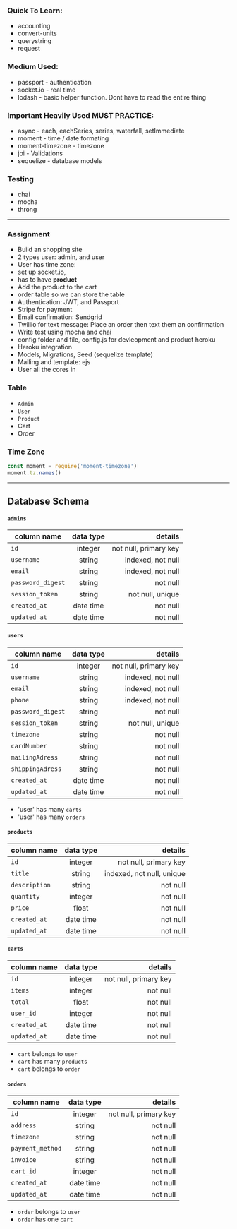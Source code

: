 ### Quick To Learn:

* accounting
* convert-units
* querystring
* request

### Medium Used:

* passport - authentication
* socket.io - real time
* lodash - basic helper function. Dont have to read the entire thing

### Important Heavily Used MUST PRACTICE:

* async - each, eachSeries, series, waterfall, setImmediate
* moment - time / date formating
* moment-timezone - timezone
* joi - Validations
* sequelize - database models


### Testing
- chai
- mocha
- throng


-------------

### Assignment
- Build an shopping site
- 2 types user: admin, and user
- User has time zone:
- set up socket.io,
- has to have **product**
- Add the product to the cart
- order table so we can store the table
- Authentication: JWT, and Passport
- Stripe for payment
- Email confirmation: Sendgrid
- Twillio for text message: Place an order then text them an confirmation
- Write test using mocha and chai
- config folder and file, config.js for devleopment and product heroku
- Heroku integration
- Models, Migrations, Seed (sequelize template)
- Mailing and template: ejs
- User all the cores in

### Table
- `Admin`
- `User`
- `Product`
- Cart
- Order


### Time Zone
```js
const moment = require('moment-timezone')
moment.tz.names()
```


-----------
## Database Schema

#### `admins`

| column name   |      data type      |  details |
|----------|:-------------:|------:|
| `id` |  integer | not null, primary key  |
| `username` |  string |  indexed, not null |
| `email` |  string |  indexed, not null |
| `password_digest` |  string |  not null |
| `session_token` |  string |  not null, unique |
| `created_at` |  date time |  not null |
| `updated_at` |  date time |  not null |


#### `users`

| column name   |      data type      |  details |
|----------|:-------------:|------:|
| `id` |  integer | not null, primary key  |
| `username` |  string |  indexed, not null |
| `email` |  string |  indexed, not null |
| `phone` |  string |  indexed, not null |
| `password_digest` |  string |  not null |
| `session_token` |  string |  not null, unique |
| `timezone` |  string |  not null |
| `cardNumber` |  string |  not null |
| `mailingAdress` |  string |  not null |
| `shippingAdress` |  string |  not null |
| `created_at` |  date time |  not null |
| `updated_at` |  date time |  not null |

- 'user' has many `carts`
- 'user' has many `orders`

#### `products`

| column name   |      data type      |  details |
|----------|:-------------:|------:|
| `id` |  integer | not null, primary key  |
| `title` |  string |  indexed, not null, unique |
| `description` |  string |  not null |
| `quantity` |  integer |  not null |
| `price` |  float |  not null |
| `created_at` |  date time |  not null |
| `updated_at` |  date time |  not null |


#### `carts`

| column name   |      data type      |  details |
|----------|:-------------:|------:|
| `id` |  integer | not null, primary key  |
| `items` |  integer |  not null |
| `total` |  float |  not null |
| `user_id` |  integer |  not null |
| `created_at` |  date time |  not null |
| `updated_at` |  date time |  not null |

- `cart` belongs to `user`
- `cart` has many `products`
- `cart` belongs to `order`


#### `orders`

| column name   |      data type      |  details |
|----------|:-------------:|------:|
| `id` |  integer | not null, primary key  |
| `address` |  string |  not null |
| `timezone` |  string |  not null |
| `payment_method` |  string |  not null |
| `invoice` |  string |  not null |
| `cart_id` |  integer |  not null |
| `created_at` |  date time |  not null |
| `updated_at` |  date time |  not null |

- `order` belongs to `user`
- `order` has one `cart`
